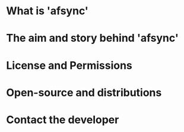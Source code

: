 

# What is 'afsync'


# The aim and story behind 'afsync'


# License and Permissions


# Open-source and distributions


# Contact the developer

